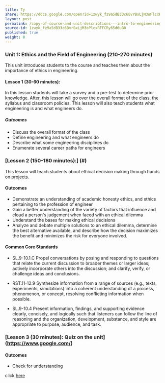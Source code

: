 ```yaml
---
title: Ty
share: https://docs.google.com/open?id=1zwyk_fz9a5dB33c6BvrBxLjM3oPlcxRFFCRy65d6uB0
layout: post
permalink: /copy-of-course-and-unit-descriptions---intro-to-engineering-de-only-copy/
source-id: 1zwyk_fz9a5dB33c6BvrBxLjM3oPlcxRFFCRy65d6uB0
published: true
weight: 8
---
```


### Unit 1: Ethics and the Field of Engineering (210-270 minutes)

This unit introduces students to the course and teaches them about the importance of ethics in engineering.

#### Lesson 1 (30-60 minutes):  

In this lesson students will take a survey and a pre-test to determine prior knowledge.  After, this lesson will go over the overall format of the class, the syllabus and classroom policies.  This lesson will also teach students what engineering is and what engineers do. 

##### Outcomes

* Discuss the overall format of the class
* Define engineering and what engineers do
* Describe what some engineering disciplines do 
* Enumerate several career paths for engineers

### [Lesson 2 (150-180 minutes):] (#) 

This lesson will teach students about ethical decision making through hands on projects.

#### Outcomes

* Demonstrate an understanding of academic honesty ethics, and ethics pertaining to the profession of engineer
* Gain a better understanding of the variety of factors that influence and cloud a person's judgement when faced with an ethical dilemma
* Understand the bases for making ethical decisions
* Analyze and debate multiple solutions to an ethical dilemma, determine the best alternative available, and describe how the decision maximizes the benefit and minimizes the risk for everyone involved.

#### Common Core Standards

* SL.9-10.1.C  Propel conversations by posing and responding to questions that relate the current discussion to broader themes or larger ideas; actively incorporate others into the discussion; and clarify, verify, or challenge ideas and conclusions.

* RST.11-12.9  Synthesize information from a range of sources (e.g., texts, experiments, simulations) into a coherent understanding of a process, phenomenon, or concept, resolving conflicting information when possible. 

* SL.9-10.4  Present information, findings, and supporting evidence clearly, concisely, and logically such that listeners can follow the line of reasoning and the organization, development, substance, and style are appropriate to purpose, audience, and task.

### [Lesson 3 (30 minutes): Quiz on the unit] (https://www.google.com/)

#### Outcomes
* Check for understanding

click <a href="https://www.google.com/" target="_blank">here</a>
